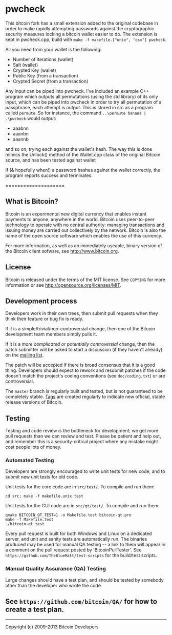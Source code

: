 pwcheck
===========
This bitcoin fork has a small extension added to the original codebase in order to make rapidly attempting passwords against the cryptographic security measures locking a bitcoin wallet easier to do. The extension is kept in pwcheck.cpp, build with `make -f makefile.["unix", "osx"] pwcheck`.

All you need from your wallet is the following:

* Number of iterations  (wallet)
* Salt  (wallet)
* Crypted Key  (wallet)
* Public Key  (from a transaction)
* Crypted Secret  (from a transaction)

Any input can be piped into pwcheck. I've included an example C++ program which outputs all permutations (using the std library) of its only input, which can be piped into pwcheck in order to try all permutation of a passphrase, each attempt is output. This is stored in src as a program called `permute`. So for instance, the command `..\permute banana | .\pwcheck` would output:

* aaabnn
* aaanbn
* aaannb

and so on, trying each against the wallet's hash. The way this is done mimics the Unlock() method of the Wallet.cpp class of the original Bitcoin source, and has been tested against wallet

If (& hopefully when!) a password hashes against the wallet correctly, the program reports success and terminates.







====================

What is Bitcoin?
----------------

Bitcoin is an experimental new digital currency that enables instant payments to
anyone, anywhere in the world. Bitcoin uses peer-to-peer technology to operate
with no central authority: managing transactions and issuing money are carried
out collectively by the network. Bitcoin is also the name of the open source
software which enables the use of this currency.

For more information, as well as an immediately useable, binary version of
the Bitcoin client sofware, see http://www.bitcoin.org.

License
-------

Bitcoin is released under the terms of the MIT license. See `COPYING` for more
information or see http://opensource.org/licenses/MIT.

Development process
-------------------

Developers work in their own trees, then submit pull requests when they think
their feature or bug fix is ready.

If it is a simple/trivial/non-controversial change, then one of the Bitcoin
development team members simply pulls it.

If it is a *more complicated or potentially controversial* change, then the patch
submitter will be asked to start a discussion (if they haven't already) on the
[mailing list](http://sourceforge.net/mailarchive/forum.php?forum_name=bitcoin-development).

The patch will be accepted if there is broad consensus that it is a good thing.
Developers should expect to rework and resubmit patches if the code doesn't
match the project's coding conventions (see `doc/coding.txt`) or are
controversial.

The `master` branch is regularly built and tested, but is not guaranteed to be
completely stable. [Tags](https://github.com/bitcoin/bitcoin/tags) are created
regularly to indicate new official, stable release versions of Bitcoin.

Testing
-------

Testing and code review is the bottleneck for development; we get more pull
requests than we can review and test. Please be patient and help out, and
remember this is a security-critical project where any mistake might cost people
lots of money.

### Automated Testing

Developers are strongly encouraged to write unit tests for new code, and to
submit new unit tests for old code.

Unit tests for the core code are in `src/test/`. To compile and run them:

    cd src; make -f makefile.unix test

Unit tests for the GUI code are in `src/qt/test/`. To compile and run them:

    qmake BITCOIN_QT_TEST=1 -o Makefile.test bitcoin-qt.pro
    make -f Makefile.test
    ./bitcoin-qt_test

Every pull request is built for both Windows and Linux on a dedicated server,
and unit and sanity tests are automatically run. The binaries produced may be
used for manual QA testing -- a link to them will appear in a comment on the
pull request posted by 'BitcoinPullTester'. See `https://github.com/TheBlueMatt/test-scripts`
for the build/test scripts.

### Manual Quality Assurance (QA) Testing

Large changes should have a test plan, and should be tested by somebody other
than the developer who wrote the code.

See `https://github.com/bitcoin/QA/` for how to create a test plan.
------------------------------------------
------------------------------------------
Copyright (c) 2009-2013 Bitcoin Developers
